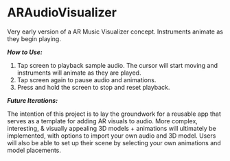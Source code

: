 # ARAudioVisualizer
Very early version of a AR Music Visualizer concept. Instruments animate as they begin playing.
 
___How to Use:___

1) Tap screen to playback sample audio. The cursor will start moving and instruments will animate as they are played.
2) Tap screen again to pause audio and animations.
3) Press and hold the screen to stop and reset playback.

___Future Iterations:___

The intention of this project is to lay the groundwork for a reusable app that serves as a template for adding AR visuals to audio. More complex, interesting, & visually appealing 3D models + animations will ultimately be implemented, with options to import your own audio and 3D model. Users will also be able to set up their scene by selecting your own animations and model placements.
